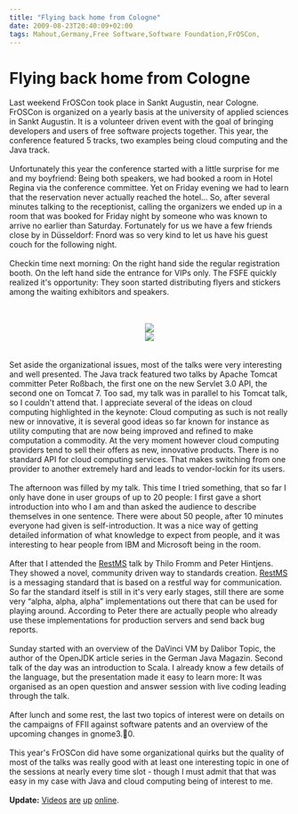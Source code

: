 ```yaml
---
title: "Flying back home from Cologne"
date: 2009-08-23T20:40:09+02:00
tags: Mahout,Germany,Free Software,Software Foundation,FrOSCon,
---
```


# Flying back home from Cologne


Last weekend FrOSCon took place in Sankt Augustin, near Cologne. FrOSCon is organized on a yearly basis at the 
university of applied sciences in Sankt Augustin. It is a volunteer driven event with the goal of bringing developers 
and users of free software projects together. This year, the conference featured 5 tracks, two examples being cloud 
computing and the Java track.<br><br>Unfortunately this year the conference started with a little surprise for me and 
my boyfriend: Being both speakers, we had booked a room in Hotel Regina via the conference committee. Yet on Friday 
evening we had to learn that the reservation never actually reached the hotel... So, after several minutes talking to 
the receptionist, calling the organizers we ended up in a room that was booked for Friday night by someone who was 
known to arrive no earlier than Saturday. Fortunately for us we have a few friends close by in Düsseldorf: Fnord was so 
very kind to let us have his guest couch for the following night.<br><br>Checkin time next morning: On the right hand 
side the regular registration booth. On the left hand side the entrance for VIPs only. The FSFE quickly realized it's 
opportunity: They soon started distributing flyers and stickers among the waiting exhibitors and 
speakers.<br><br><center><br><img src="http://www.isabel-drost.de/Bilder/wordpress/_small_Foto0067.jpg"><br><img 
src="http://www.isabel-drost.de/Bilder/wordpress/_small_Foto0068.jpg"><br></center><br><br>Set aside the organizational 
issues, most of the talks were very interesting and well presented. The Java track featured two talks by Apache Tomcat 
committer Peter Roßbach, the first one on the new Servlet 3.0 API, the second one on Tomcat 7. Too sad, my talk was in 
parallel to his Tomcat talk, so I couldn't attend that. I appreciate several of the ideas on cloud computing 
highlighted in the keynote: Cloud computing as such is not really new or innovative, it is several good ideas so far 
known for instance as utility computing that are now being improved and refined to make computation a commodity. At the 
very moment however cloud computing providers tend to sell their offers as new, innovative products. There is no 
standard API for cloud computing services. That makes switching from one provider to another extremely hard and leads 
to vendor-lockin for its users.<br><br>The afternoon was filled by my talk. This time I tried something, that so far I 
only have done in user groups of up to 20 people: I first gave a short introduction into who I am and than asked the 
audience to describe themselves in one sentence. There were about 50 people, after 10 minutes everyone had given is 
self-introduction. It was a nice way of getting detailed information of what knowledge to expect from people, and it 
was interesting to hear people from IBM and Microsoft being in the room.<br><br>After that I attended the <a 
href="http://www.restms.org">RestMS</a> talk by Thilo Fromm and Peter Hintjens. They showed a novel, community driven 
way to standards creation. <a href="http://www.restms.org">RestMS</a> is a messaging standard that is based on a 
restful way for communication. So far the standard itself is still in it's very early stages, still there are some very 
“alpha, alpha, alpha” implementations out there that can be used for playing around. According to Peter there are 
actually people who already use these implementations for production servers and send back bug reports.<br><br>Sunday 
started with an overview of the DaVinci VM by Dalibor Topic, the author of the OpenJDK article series in the German 
Java Magazin. Second talk of the day was an introduction to Scala. I already know a few details of the language, but 
the presentation made it easy to learn more: It was organised as an open question and answer session with live coding 
leading through the talk.<br><br>After lunch and some rest, the last two topics of interest were on details on the 
campaigns of FFII against software patents and an overview of the upcoming changes in gnome3.0.<br><br>This year's 
FrOSCon did have some organizational quirks but the quality of most of the talks was really good with at least one 
interesting topic in one of the sessions at nearly every time slot - though I must admit that that was easy in my case 
with Java and cloud computing being of interest to me.<br><br><b>Update:</b> <a 
href="http://ftp.stw-bonn.de/mirror/froscon/2009/prerelease_please_do_not_redistribute/sa/hs3/2009_08_22_-_HS3_-_DE_-_fr
om_data_to_information.ogg">Videos</a> <a 
href="http://ftp.stw-bonn.de/mirror/froscon/2009/prerelease_please_do_not_redistribute/sa/hs3/2009_08_22_-_HS3_-_DE_-_re
stms.ogg">are</a> <a 
href="http://ftp.stw-bonn.de/mirror/froscon/2009/prerelease_please_do_not_redistribute/sa/hs12/2009_08_22_-_HS12_-_EN_-_
Keynote_Cloud_Computing.ogg">up</a> <a 
href="http://ftp.stw-bonn.de/mirror/froscon/2009/prerelease_please_do_not_redistribute/sa/hs6/2009_08_22_-_HS6_-_DE_-_Ap
ache_Tomcat.ogg">online</a>.<br><br>
